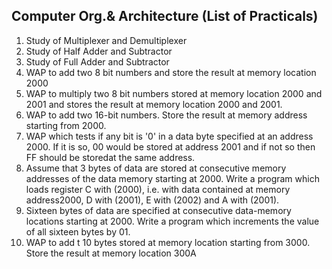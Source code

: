 ## Computer Org.& Architecture (List of Practicals)

1. Study of Multiplexer and Demultiplexer
2. Study of Half Adder and Subtractor
3. Study of Full Adder and Subtractor
4. WAP to add two 8 bit numbers and store the result at memory location 2000
5. WAP to multiply two 8 bit numbers stored at memory location 2000 and 2001 and stores the result at memory location 2000 and 2001.
6. WAP to add two 16-bit numbers. Store the result at memory address starting from 2000.
7. WAP which tests if any bit is '0' in a data byte specified at an address 2000. If it is so, 00 would be stored at address 2001 and if not so then FF should be storedat the same address.
8. Assume that 3 bytes of data are stored at consecutive memory addresses of the data memory starting at 2000. Write a program which loads register C with (2000), i.e. with data contained at memory address2000, D with (2001), E with (2002) and A with (2001).
9. Sixteen bytes of data are specified at consecutive data-memory locations starting at 2000. Write a program which increments the value of all sixteen bytes by 01.
10. WAP to add t 10 bytes stored at memory location starting from 3000. Store the result at memory location 300A